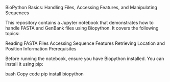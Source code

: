 BioPython Basics: Handling Files, Accessing Features, and Manipulating Sequences

This repository contains a Jupyter notebook that demonstrates how to handle FASTA and GenBank files using Biopython. It covers the following topics:

Reading FASTA Files
Accessing Sequence Features
Retrieving Location and Position Information
Prerequisites

Before running the notebook, ensure you have Biopython installed. You can install it using pip:

bash
Copy code
pip install biopython
